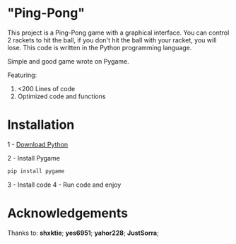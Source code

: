 # "Ping-Pong"
This project is a Ping-Pong game with a graphical interface. You can control 2 rackets to hit the ball, if you don't hit the ball with your racket, you will lose.
This code is written in the Python programming language.

Simple and good game wrote on Pygame.

Featuring:

1.  <200 Lines of code
2.  Optimized code and functions

# Installation

1 - [Download Python](https://www.python.org/downloads/)

2 - Install Pygame
```bash
pip install pygame
```
3 - Install code
4 - Run code and enjoy

# Acknowledgements
Thanks to:
**shxktie**; **yes6951**; **yahor228**; **JustSorra**;
